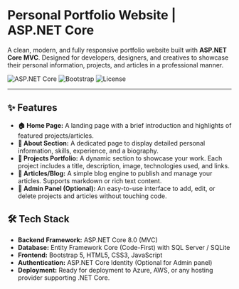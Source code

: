 # Personal Portfolio Website | ASP.NET Core

A clean, modern, and fully responsive portfolio website built with **ASP.NET Core MVC**. Designed for developers, designers, and creatives to showcase their personal information, projects, and articles in a professional manner.

![ASP.NET Core](https://img.shields.io/badge/ASP.NET_Core-8.0-%235C2D91?style=for-the-badge&logo=.net)
![Bootstrap](https://img.shields.io/badge/Bootstrap-5.0-%23563D7C?style=for-the-badge&logo=bootstrap)
![License](https://img.shields.io/badge/License-MIT-green?style=for-the-badge)



---

## ✨ Features

-   **🏠 Home Page:** A landing page with a brief introduction and highlights of featured projects/articles.
-   **👤 About Section:** A dedicated page to display detailed personal information, skills, experience, and a biography.
-   **💼 Projects Portfolio:** A dynamic section to showcase your work. Each project includes a title, description, image, technologies used, and links.
-   **📝 Articles/Blog:** A simple blog engine to publish and manage your articles. Supports markdown or rich text content.
-   **🔧 Admin Panel (Optional):** An easy-to-use interface to add, edit, or delete projects and articles without touching code.

## 🛠️ Tech Stack

-   **Backend Framework:** ASP.NET Core 8.0 (MVC)
-   **Database:** Entity Framework Core (Code-First) with SQL Server / SQLite
-   **Frontend:** Bootstrap 5, HTML5, CSS3, JavaScript
-   **Authentication:** ASP.NET Core Identity (Optional for Admin panel)
-   **Deployment:** Ready for deployment to Azure, AWS, or any hosting provider supporting .NET Core.
